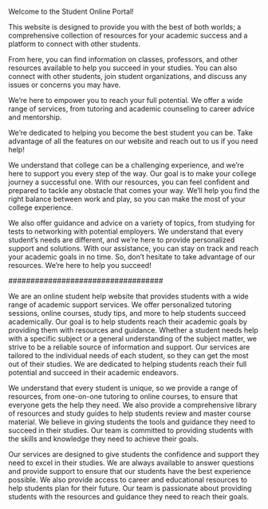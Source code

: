 Welcome to the Student Online Portal!

This website is designed to provide you with the best of both worlds; a comprehensive collection of resources for your academic success and a platform to connect with other students.

From here, you can find information on classes, professors, and other resources available to help you succeed in your studies. You can also connect with other students, join student organizations, and discuss any issues or concerns you may have.

We’re here to empower you to reach your full potential. We offer a wide range of services, from tutoring and academic counseling to career advice and mentorship.

We’re dedicated to helping you become the best student you can be. Take advantage of all the features on our website and reach out to us if you need help!

We understand that college can be a challenging experience, and we’re here to support you every step of the way. Our goal is to make your college journey a successful one. With our resources, you can feel confident and prepared to tackle any obstacle that comes your way. We’ll help you find the right balance between work and play, so you can make the most of your college experience.

We also offer guidance and advice on a variety of topics, from studying for tests to networking with potential employers. We understand that every student’s needs are different, and we’re here to provide personalized support and solutions. With our assistance, you can stay on track and reach your academic goals in no time. So, don’t hesitate to take advantage of our resources. We’re here to help you succeed!

###################################

We are an online student help website that provides students with a wide range of academic support services. We offer personalized tutoring sessions, online courses, study tips, and more to help students succeed academically. Our goal is to help students reach their academic goals by providing them with resources and guidance. Whether a student needs help with a specific subject or a general understanding of the subject matter, we strive to be a reliable source of information and support. Our services are tailored to the individual needs of each student, so they can get the most out of their studies. We are dedicated to helping students reach their full potential and succeed in their academic endeavors.

We understand that every student is unique, so we provide a range of resources, from one-on-one tutoring to online courses, to ensure that everyone gets the help they need. We also provide a comprehensive library of resources and study guides to help students review and master course material. We believe in giving students the tools and guidance they need to succeed in their studies. Our team is committed to providing students with the skills and knowledge they need to achieve their goals.

Our services are designed to give students the confidence and support they need to excel in their studies. We are always available to answer questions and provide support to ensure that our students have the best experience possible. We also provide access to career and educational resources to help students plan for their future. Our team is passionate about providing students with the resources and guidance they need to reach their goals.
